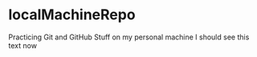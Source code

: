 # localMachineRepo
Practicing Git and GitHub Stuff on my personal machine
I should see this text now
